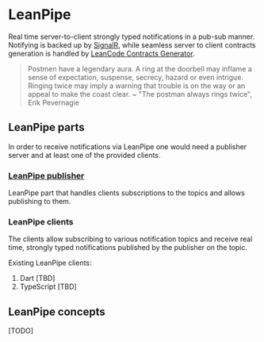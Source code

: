 # LeanPipe

Real time server-to-client strongly typed notifications in a pub-sub manner.
Notifying is backed up by [SignalR](https://dotnet.microsoft.com/en-us/apps/aspnet/signalr), while seamless server to client contracts generation is handled by [LeanCode Contracts Generator](https://github.com/leancodepl/contractsgenerator).

> Postmen have a legendary aura. A ring at the doorbell may inflame a sense of expectation, suspense, secrecy, hazard or even intrigue. Ringing twice may imply a warning that trouble is on the way or an appeal to make the coast clear. ~ "The postman always rings twice", Erik Pevernagie

## LeanPipe parts

In order to receive notifications via LeanPipe one would need a publisher server and at least one of the provided clients.

### [LeanPipe publisher](publisher/README.md)

LeanPipe part that handles clients subscriptions to the topics and allows publishing to them.

### LeanPipe clients
The clients allow subscribing to various notification topics and receive real time, strongly typed notifications published by the publisher on the topic.

Existing LeanPipe clients:

1. Dart [TBD]
2. TypeScript [TBD]

## LeanPipe concepts

[TODO]

